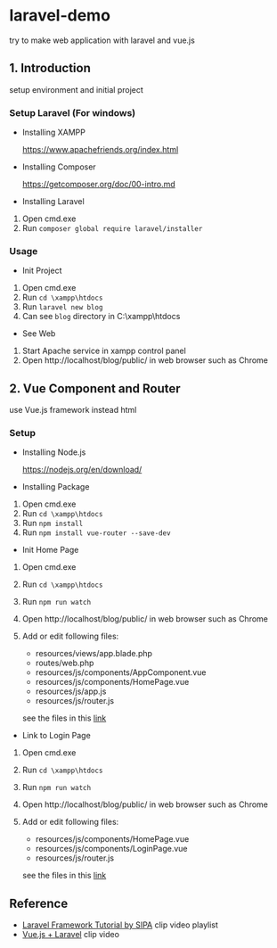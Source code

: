 # laravel-demo

try to make web application with laravel and vue.js

## 1. Introduction

setup environment and initial project

### Setup Laravel (For windows)

- Installing XAMPP

  https://www.apachefriends.org/index.html

- Installing Composer

  https://getcomposer.org/doc/00-intro.md

- Installing Laravel

1. Open cmd.exe
2. Run `composer global require laravel/installer`


### Usage

- Init Project
1. Open cmd.exe
2. Run `cd \xampp\htdocs`
3. Run `laravel new blog`
4. Can see `blog` directory in C:\xampp\htdocs

- See Web
1. Start Apache service in xampp control panel
2. Open http://localhost/blog/public/ in web browser such as Chrome

## 2. Vue Component and Router

use Vue.js framework instead html

### Setup

- Installing Node.js

  https://nodejs.org/en/download/

- Installing Package
1. Open cmd.exe
2. Run `cd \xampp\htdocs`
3. Run `npm install`
4. Run `npm install vue-router --save-dev`

- Init Home Page
1. Open cmd.exe
1. Run `cd \xampp\htdocs`
1. Run `npm run watch`
1. Open http://localhost/blog/public/ in web browser such as Chrome
1. Add or edit following files:
    - resources/views/app.blade.php
    - routes/web.php
    - resources/js/components/AppComponent.vue
    - resources/js/components/HomePage.vue
    - resources/js/app.js
    - resources/js/router.js

    see the files in this [link](https://github.com/ak1103dev/laravel-demo/commit/b9e1ed0ead1214fe918b51599413cce91df66c28)

- Link to Login Page
1. Open cmd.exe
1. Run `cd \xampp\htdocs`
1. Run `npm run watch`
1. Open http://localhost/blog/public/ in web browser such as Chrome
1. Add or edit following files:
    - resources/js/components/HomePage.vue
    - resources/js/components/LoginPage.vue
    - resources/js/router.js

    see the files in this [link](https://github.com/ak1103dev/laravel-demo/commit/6e3464e6421f1f4eda7fc11ece5bea558aa2046f)

## Reference
- [Laravel Framework Tutorial by SIPA](https://www.youtube.com/playlist?list=PLtM3znnbMbVUCSplQZ4Wl5KwOj6Inz__n) clip video playlist
- [Vue.js + Laravel](https://www.youtube.com/watch?v=DJ6PD_jBtU0) clip video
